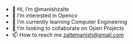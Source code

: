 - 👋 Hi, I’m @manishzalte
- 👀 I’m interested in Opencv
- 🌱 I’m currently learning Computer Engineering 
- 💞️ I’m looking to collaborate on Open Projects
- 📫 How to reach me zaltemanish@gmail.com

<!---
manishzalte/manishzalte is a ✨ special ✨ repository because its `README.md` (this file) appears on your GitHub profile.
You can click the Preview link to take a look at your changes.
--->
